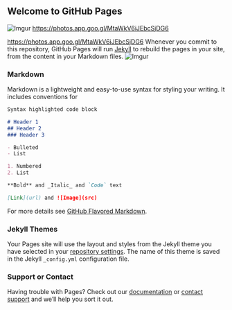 ## Welcome to GitHub Pages

![Imgur](https://i.imgur.com/O6jkEVp.png)
https://photos.app.goo.gl/MtaWkV6iJEbcSjDG6



https://photos.app.goo.gl/MtaWkV6iJEbcSjDG6
Whenever you commit to this repository, GitHub Pages will run [Jekyll](https://jekyllrb.com/) to rebuild the pages in your site, from the content in your Markdown files.
![Imgur](https://photos.app.goo.gl/EussN6mrEt8ZWsoW8)
### Markdown

Markdown is a lightweight and easy-to-use syntax for styling your writing. It includes conventions for

```markdown
Syntax highlighted code block

# Header 1
## Header 2
### Header 3

- Bulleted
- List

1. Numbered
2. List

**Bold** and _Italic_ and `Code` text

[Link](url) and ![Image](src)
```

For more details see [GitHub Flavored Markdown](https://guides.github.com/features/mastering-markdown/).

### Jekyll Themes

Your Pages site will use the layout and styles from the Jekyll theme you have selected in your [repository settings](https://github.com/longliqiyi/lonhaoojojijo/settings). The name of this theme is saved in the Jekyll `_config.yml` configuration file.

### Support or Contact

Having trouble with Pages? Check out our [documentation](https://help.github.com/categories/github-pages-basics/) or [contact support](https://github.com/contact) and we’ll help you sort it out.
